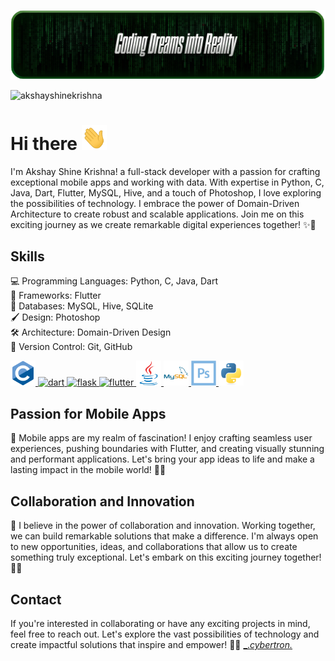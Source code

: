 [![Header Art](https://github.com/AkshayShineKrishna/AkshayShineKrishna/blob/main/header%20art.png?raw=true)](https://github.com/AkshayShineKrishna/AkshayShineKrishna)
<p align="left"> <img src="https://komarev.com/ghpvc/?username=akshayshinekrishna&label=Profile%20views&color=0e75b6&style=flat" alt="akshayshinekrishna" /> </p>

# Hi there  <img src="https://github.com/AkshayShineKrishna/AkshayShineKrishna/blob/main/wave.gif" width="40px" height="40px" />
I'm Akshay Shine Krishna! a full-stack developer with a passion for crafting exceptional mobile apps and working with data. With expertise in Python, C, Java, Dart, Flutter, MySQL, Hive, and a touch of Photoshop, I love exploring the possibilities of technology. I embrace the power of Domain-Driven Architecture to create robust and scalable applications. Join me on this exciting journey as we create remarkable digital experiences together! ✨🚀

## Skills
💻 Programming Languages: Python, C, Java, Dart  
📱 Frameworks: Flutter  
🔮 Databases: MySQL, Hive, SQLite  
🖌️ Design: Photoshop  
🛠️ Architecture: Domain-Driven Design  
🚀 Version Control: Git, GitHub

<p align="left"> <a href="https://www.cprogramming.com/" target="_blank" rel="noreferrer"> <img src="https://raw.githubusercontent.com/devicons/devicon/master/icons/c/c-original.svg" alt="c" width="40" height="40"/> </a> <a href="https://dart.dev" target="_blank" rel="noreferrer"> <img src="https://www.vectorlogo.zone/logos/dartlang/dartlang-icon.svg" alt="dart" width="40" height="40"/> </a> <a href="https://flask.palletsprojects.com/" target="_blank" rel="noreferrer"> <img src="https://www.vectorlogo.zone/logos/pocoo_flask/pocoo_flask-icon.svg" alt="flask" width="40" height="40"/> </a> <a href="https://flutter.dev" target="_blank" rel="noreferrer"> <img src="https://www.vectorlogo.zone/logos/flutterio/flutterio-icon.svg" alt="flutter" width="40" height="40"/> </a> <a href="https://www.java.com" target="_blank" rel="noreferrer"> <img src="https://raw.githubusercontent.com/devicons/devicon/master/icons/java/java-original.svg" alt="java" width="40" height="40"/> </a> <a href="https://www.mysql.com/" target="_blank" rel="noreferrer"> <img src="https://raw.githubusercontent.com/devicons/devicon/master/icons/mysql/mysql-original-wordmark.svg" alt="mysql" width="40" height="40"/> </a> <a href="https://www.photoshop.com/en" target="_blank" rel="noreferrer"> <img src="https://raw.githubusercontent.com/devicons/devicon/master/icons/photoshop/photoshop-line.svg" alt="photoshop" width="40" height="40"/> </a> <a href="https://www.python.org" target="_blank" rel="noreferrer"> <img src="https://raw.githubusercontent.com/devicons/devicon/master/icons/python/python-original.svg" alt="python" width="40" height="40"/> </a> </p>

## Passion for Mobile Apps
📱 Mobile apps are my realm of fascination! I enjoy crafting seamless user experiences, pushing boundaries with Flutter, and creating visually stunning and performant applications. Let's bring your app ideas to life and make a lasting impact in the mobile world! 🌟📱

## Collaboration and Innovation
🤝 I believe in the power of collaboration and innovation. Working together, we can build remarkable solutions that make a difference. I'm always open to new opportunities, ideas, and collaborations that allow us to create something truly exceptional. Let's embark on this exciting journey together! 🌟🚀

## Contact
If you're interested in collaborating or have any exciting projects in mind, feel free to reach out. Let's explore the vast possibilities of technology and create impactful solutions that inspire and empower! 🌌✨
[_._cybertron._](https://www.instagram.com/_._cybertron._/)
